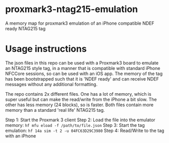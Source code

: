 # proxmark3-ntag215-emulation
A memory map for proxmark3 emulation of an iPhone compatible NDEF ready NTAG215 tag

# Usage instructions
The json files in this repo can be used with a Proxmark3 board to emulate an NTAG215 style tag, in a manner that is compatible with standard iPhone NFCCore sessions, so can be used with an iOS app. The memory of the tag has been bootstrapped such that it is 'NDEF ready' and can receive NDEF messages without any additional formatting.

The repo contains 2x different files. One has a lot of memory, which is super useful but can make the read/write from the iPhone a bit slow. The other has less memory (24 blocks), so is faster. Both files contain more memory than a standard 'real life' NTAG215 tag.

Step 1: Start the Proxmark 3 client
Step 2: Load the file into the emulator memory: `hf mfu eload -f /path/to/file.json`
Step 3: Start the tag emulation: `hf 14a sim -t 2 -u 04FC63D29C3980`
Step 4: Read/Write to the tag with an iPhone
